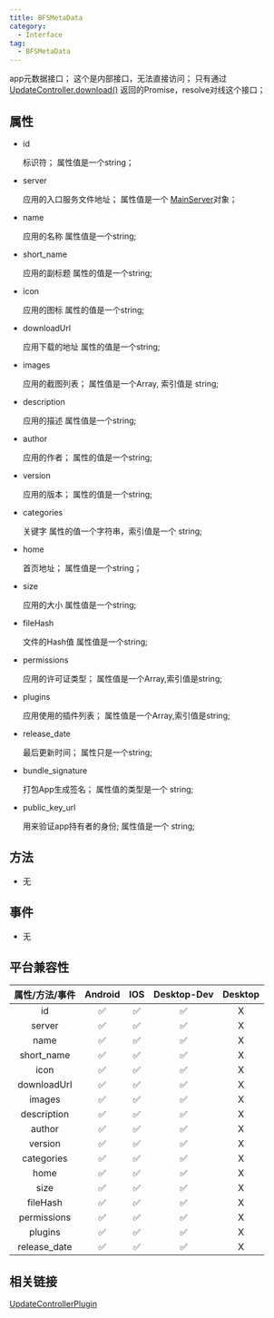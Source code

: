 ```yaml
---
title: BFSMetaData
category:
  - Interface
tag:
  - BFSMetaData
---
```


app元数据接口；
这个是内部接口，无法直接访问；
只有通过 [UpdateController.download()](../../plugin/update-controller/download.md) 返回的Promise，resolve对线这个接口；

 
## 属性

  - id

    标识符；
    属性值是一个string；

  - server

    应用的入口服务文件地址；
    属性值是一个 [MainServer](../main-server/index.md)对象；

  - name

    应用的名称
    属性值是一个string;


  - short_name

    应用的副标题
    属性的值是一个string;

  - icon

    应用的图标
    属性的值是一个string;

  - downloadUrl

    应用下载的地址
    属性的值是一个string;


  - images

    应用的截图列表；
    属性值是一个Array, 索引值是 string;

  - description

    应用的描述
    属性值是一个string;

  - author

    应用的作者；
    属性的值是一个string;

  - version

    应用的版本；
    属性的值是一个string;

  - categories

    关键字
    属性的值一个字符串，索引值是一个 string;

  - home

    首页地址；
    属性值是一个string；


  - size

    应用的大小
    属性值是一个string;

  - fileHash

    文件的Hash值
    属性值是一个string;

  - permissions

    应用的许可证类型；
    属性值是一个Array,索引值是string;

  - plugins

    应用使用的插件列表；
    属性值是一个Array,索引值是string;

  - release_date

    最后更新时间；
    属性只是一个string;

  - bundle_signature

    打包App生成签名；
    属性值的类型是一个 string;

  - public_key_url

    用来验证app持有者的身份;
    属性值是一个 string;



## 方法

  - 无

## 事件

  - 无

## 平台兼容性

| 属性/方法/事件 | Android | IOS | Desktop-Dev | Desktop |
|:------------:|:-------:|:---:|:-----------:|:-------:|
| id           | ✅      | ✅  | ✅          | X      |
| server       | ✅      | ✅  | ✅          | X      |
| name         | ✅      | ✅  | ✅          | X      |
| short_name   | ✅      | ✅  | ✅          | X      |
| icon         | ✅      | ✅  | ✅          | X      |
| downloadUrl  | ✅      | ✅  | ✅          | X      |
| images       | ✅      | ✅  | ✅          | X      |
| description  | ✅      | ✅  | ✅          | X      |
| author       | ✅      | ✅  | ✅          | X      |
| version      | ✅      | ✅  | ✅          | X      |
| categories   | ✅      | ✅  | ✅          | X      |
| home         | ✅      | ✅  | ✅          | X      |
| size         | ✅      | ✅  | ✅          | X      |
| fileHash     | ✅      | ✅  | ✅          | X      |
| permissions  | ✅      | ✅  | ✅          | X      |
| plugins      | ✅      | ✅  | ✅          | X      |
| release_date | ✅      | ✅  | ✅          | X      |

## 相关链接

[UpdateControllerPlugin](../../plugin/update-controller/index.md)

